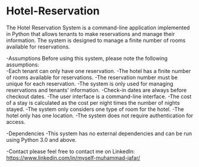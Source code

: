 # Hotel-Reservation
The Hotel Reservation System is a command-line application implemented in Python that allows tenants to make reservations and manage their information. The system is designed to manage a finite number of rooms available for reservations.

-Assumptions
   Before using this system, please note the following assumptions:<br>
 -Each tenant can only have one reservation.
 -The hotel has a finite number of rooms available for reservations.
 -The reservation number must be unique for each reservation.
 -The system is only used for managing reservations and tenants' information.
 -Check-in dates are always before checkout dates.
 -The user interface is a command-line interface.
 -The cost of a stay is calculated as the cost per night times the number of nights stayed.
 -The system only considers one type of room for the hotel.
 -The hotel only has one location.
 -The system does not require authentication for access.
 
-Dependencies
 -This system has no external dependencies and can be run using Python 3.0 and above.
 
-Contact
please feel free to contact me on LinkedIn:  https://www.linkedin.com/in/myself-muhammad-jafar/
